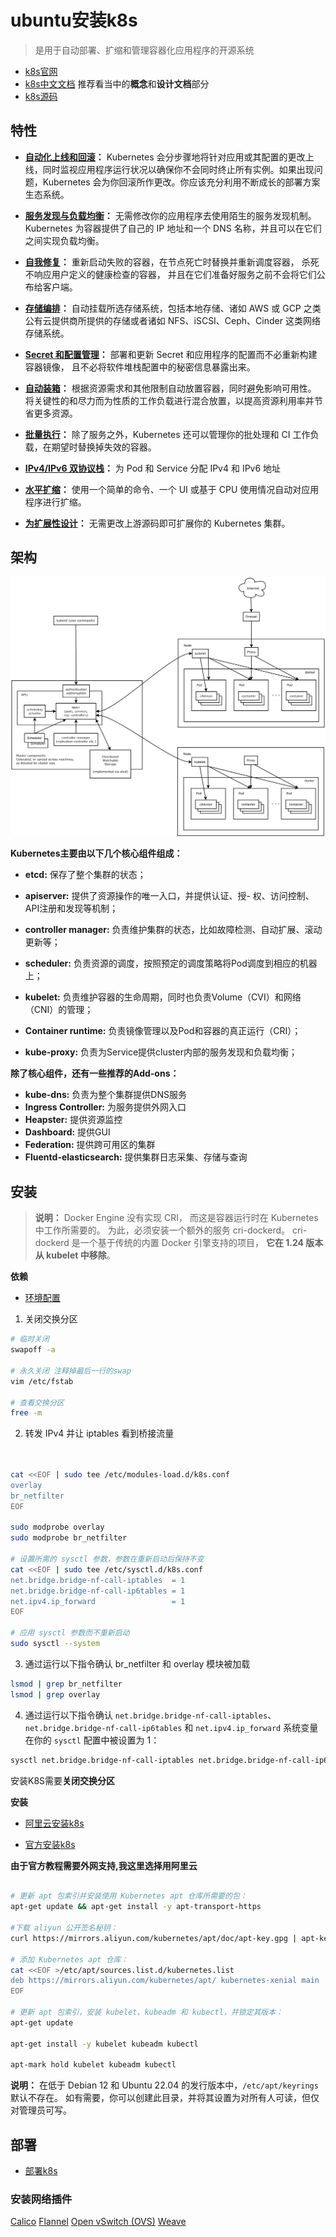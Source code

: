 # ubuntu安装k8s

> 是用于自动部署、扩缩和管理容器化应用程序的开源系统

- [k8s官网](https://kubernetes.io/zh-cn/)
- [k8s中文文档](http://docs.kubernetes.org.cn/) 推荐看当中的**概念**和**设计文档**部分
- [k8s源码](https://github.com/kubernetes/kubernetes)

## 特性

- **[自动化上线和回滚](https://kubernetes.io/zh-cn/docs/concepts/workloads/controllers/deployment/)：** Kubernetes 会分步骤地将针对应用或其配置的更改上线，同时监视应用程序运行状况以确保你不会同时终止所有实例。如果出现问题，Kubernetes 会为你回滚所作更改。你应该充分利用不断成长的部署方案生态系统。

- **[服务发现与负载均衡](https://kubernetes.io/zh-cn/docs/concepts/services-networking/service/)：** 无需修改你的应用程序去使用陌生的服务发现机制。Kubernetes 为容器提供了自己的 IP 地址和一个 DNS 名称，并且可以在它们之间实现负载均衡。
  
- **[自我修复](https://kubernetes.io/zh-cn/docs/concepts/workloads/controllers/replicaset/#replicationcontroller-%e5%a6%82%e4%bd%95%e5%b7%a5%e4%bd%9c)：** 重新启动失败的容器，在节点死亡时替换并重新调度容器， 杀死不响应用户定义的健康检查的容器， 并且在它们准备好服务之前不会将它们公布给客户端。

- **[存储编排](https://kubernetes.io/zh-cn/docs/concepts/storage/persistent-volumes/)：** 自动挂载所选存储系统，包括本地存储、诸如 AWS 或 GCP 之类公有云提供商所提供的存储或者诸如 NFS、iSCSI、Ceph、Cinder 这类网络存储系统。

- **[Secret 和配置管理](https://kubernetes.io/zh-cn/docs/concepts/configuration/secret/)：** 部署和更新 Secret 和应用程序的配置而不必重新构建容器镜像， 且不必将软件堆栈配置中的秘密信息暴露出来。

- **[自动装箱](https://kubernetes.io/zh-cn/docs/concepts/configuration/manage-resources-containers/)：** 根据资源需求和其他限制自动放置容器，同时避免影响可用性。 将关键性的和尽力而为性质的工作负载进行混合放置，以提高资源利用率并节省更多资源。

- **[批量执行](https://kubernetes.io/zh-cn/docs/concepts/workloads/controllers/job/)：** 除了服务之外，Kubernetes 还可以管理你的批处理和 CI 工作负载，在期望时替换掉失效的容器。

- **[IPv4/IPv6 双协议栈](https://kubernetes.io/zh-cn/docs/concepts/services-networking/dual-stack/)：** 为 Pod 和 Service 分配 IPv4 和 IPv6 地址

- **[水平扩缩](https://kubernetes.io/zh-cn/docs/tasks/run-application/horizontal-pod-autoscale/)：** 使用一个简单的命令、一个 UI 或基于 CPU 使用情况自动对应用程序进行扩缩。

- **[为扩展性设计](https://kubernetes.io/zh-cn/docs/concepts/extend-kubernetes/)：** 无需更改上游源码即可扩展你的 Kubernetes 集群。

## 架构


![架构图](images/k8s_arch.png)

**Kubernetes主要由以下几个核心组件组成：**

- **etcd:** 保存了整个集群的状态；

-  **apiserver:** 提供了资源操作的唯一入口，并提供认证、授- 权、访问控制、API注册和发现等机制；

-  **controller manager:** 负责维护集群的状态，比如故障检测、自动扩展、滚动更新等；

-  **scheduler:** 负责资源的调度，按照预定的调度策略将Pod调度到相应的机器上；

-  **kubelet:** 负责维护容器的生命周期，同时也负责Volume（CVI）和网络（CNI）的管理；

-  **Container runtime:** 负责镜像管理以及Pod和容器的真正运行（CRI）；

-  **kube-proxy:** 负责为Service提供cluster内部的服务发现和负载均衡；

**除了核心组件，还有一些推荐的Add-ons：**

- **kube-dns:** 负责为整个集群提供DNS服务
- **Ingress Controller:** 为服务提供外网入口
- **Heapster:** 提供资源监控
- **Dashboard:** 提供GUI
- **Federation:** 提供跨可用区的集群
- **Fluentd-elasticsearch:** 提供集群日志采集、存储与查询

## 安装

> **说明：**
> Docker Engine 没有实现 CRI， 而这是容器运行时在 Kubernetes 中工作所需要的。 为此，必须安装一个额外的服务 cri-dockerd。 cri-dockerd 是一个基于传统的内置 Docker 引擎支持的项目， **它在 1.24 版本从 kubelet 中移除**。


**依赖**

- [环境配置](https://kubernetes.io/zh-cn/docs/setup/production-environment/container-runtimes/)

1. 关闭交换分区 

```sh
# 临时关闭
swapoff -a

# 永久关闭 注释掉最后一行的swap
vim /etc/fstab

# 查看交换分区
free -m
```

2. 转发 IPv4 并让 iptables 看到桥接流量

```sh


cat <<EOF | sudo tee /etc/modules-load.d/k8s.conf
overlay
br_netfilter
EOF

sudo modprobe overlay
sudo modprobe br_netfilter

# 设置所需的 sysctl 参数，参数在重新启动后保持不变
cat <<EOF | sudo tee /etc/sysctl.d/k8s.conf
net.bridge.bridge-nf-call-iptables  = 1
net.bridge.bridge-nf-call-ip6tables = 1
net.ipv4.ip_forward                 = 1
EOF

# 应用 sysctl 参数而不重新启动
sudo sysctl --system

```

3. 通过运行以下指令确认 br_netfilter 和 overlay 模块被加载

```sh
lsmod | grep br_netfilter
lsmod | grep overlay
```

4. 通过运行以下指令确认 `net.bridge.bridge-nf-call-iptables`、`net.bridge.bridge-nf-call-ip6tables` 和 `net.ipv4.ip_forward` 系统变量在你的 `sysctl` 配置中被设置为 1：

```sh
sysctl net.bridge.bridge-nf-call-iptables net.bridge.bridge-nf-call-ip6tables net.ipv4.ip_forward
```

安装K8S需要**关闭交换分区**

**安装**

- [阿里云安装k8s](https://developer.aliyun.com/mirror/kubernetes?spm=5176.21213303.J_6704733920.7.728b53c9nPhQpE&scm=20140722.S_other%40%40%E7%BD%91%E7%AB%99%40%40httpsdeveloperaliyunc._.ID_other%40%40%E7%BD%91%E7%AB%99%40%40httpsdeveloperaliyunc-RL_Kubernetes-LOC_main-OR_ser-V_2-P0_0)

- [官方安装k8s](https://kubernetes.io/zh-cn/docs/setup/production-environment/tools/kubeadm/install-kubeadm/)


**由于官方教程需要外网支持,我这里选择用阿里云**

```sh

# 更新 apt 包索引并安装使用 Kubernetes apt 仓库所需要的包：
apt-get update && apt-get install -y apt-transport-https

#下载 aliyun 公开签名秘钥：
curl https://mirrors.aliyun.com/kubernetes/apt/doc/apt-key.gpg | apt-key add - 

# 添加 Kubernetes apt 仓库：
cat <<EOF >/etc/apt/sources.list.d/kubernetes.list
deb https://mirrors.aliyun.com/kubernetes/apt/ kubernetes-xenial main
EOF

# 更新 apt 包索引，安装 kubelet、kubeadm 和 kubectl，并锁定其版本：
apt-get update

apt-get install -y kubelet kubeadm kubectl

apt-mark hold kubelet kubeadm kubectl

```

**说明：**
在低于 Debian 12 和 Ubuntu 22.04 的发行版本中，`/etc/apt/keyrings` 默认不存在。 如有需要，你可以创建此目录，并将其设置为对所有人可读，但仅对管理员可写。

## 部署

- [部署k8s](https://kubernetes.io/zh-cn/docs/setup/production-environment/tools/kubeadm/create-cluster-kubeadm/)



### 安装网络插件

[Calico](https://projectcalico.docs.tigera.io/about/about-calico) 
[Flannel](https://github.com/flannel-io/flannel) 
[Open vSwitch (OVS)](http://www.openvswitch.org/) 
[Weave](https://www.weave.works/) 

